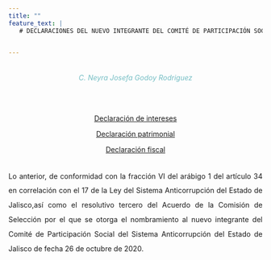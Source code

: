 ```yaml
---
title: ""
feature_text: |
   # DECLARACIONES DEL NUEVO INTEGRANTE DEL COMITÉ DE PARTICIPACIÓN SOCIAL DEL SISTEMA ANTICORRUPCIÓN DEL ESTADO DE JALISCO


---  
```


<div class="row">
<div class="column">
<div style="text-align: center">
<h6 style="color: #75bec4;">C. Neyra Josefa Godoy Rodriguez</h6></div><p></p>
<br>

<p style="text-align: center" class="svg_text_link3"><a href="/declaraciones/Declaración_intereses_2021.pdf">Declaración de intereses</a></p>
<p style="text-align: center" class="svg_text_link3"><a href="/declaraciones/Declaracion_patrimonial_funcionariosypersonasdeinterespublico_2021.pdf">Declaración patrimonial</a></p>
<p style="text-align: center" class="svg_text_link3"><a href="/declaraciones/Declaración_fiscal_2021.pdf">Declaración fiscal</a></p>
<br>
<div style="text-align:justify; line-height: 1.8rem"><span>Lo anterior, de conformidad con la fracción VI del arábigo 1 del artículo 34 en correlación con el 17 de la Ley del Sistema Anticorrupción del Estado de Jalisco,así como el resolutivo tercero del Acuerdo de la Comisión de Selección por el que se otorga el nombramiento al nuevo integrante del Comité de Participación Social del Sistema Anticorrupción del Estado de Jalisco de fecha 26 de octubre de 2020. 
</span></div>
</div>
</div>


<p></p>
<p></p>
<p></p>
